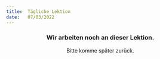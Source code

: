 ```yaml
---
title:  Tägliche Lektion
date:   07/03/2022
---
```


### <center>Wir arbeiten noch an dieser Lektion.</center>
<center>Bitte komme später zurück.</center>